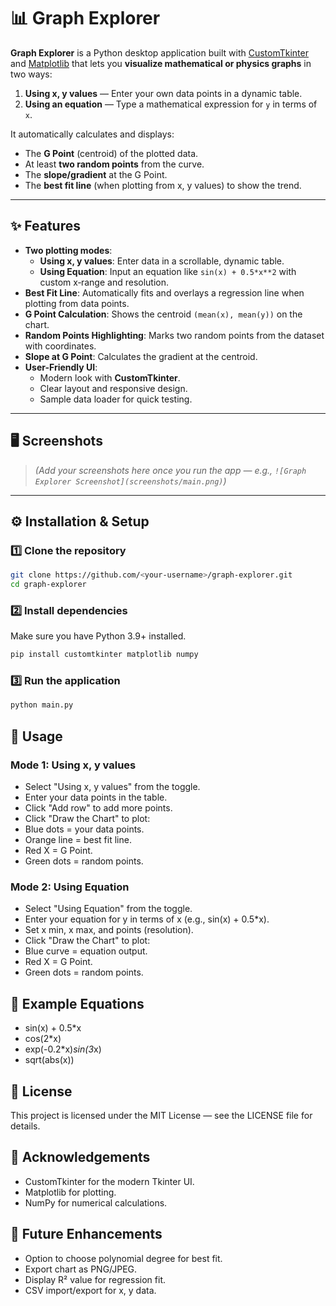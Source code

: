 # 📊 Graph Explorer

**Graph Explorer** is a Python desktop application built with [CustomTkinter](https://github.com/TomSchimansky/CustomTkinter) and [Matplotlib](https://matplotlib.org/) that lets you **visualize mathematical or physics graphs** in two ways:

1. **Using x, y values** — Enter your own data points in a dynamic table.
2. **Using an equation** — Type a mathematical expression for `y` in terms of `x`.

It automatically calculates and displays:
- The **G Point** (centroid) of the plotted data.
- At least **two random points** from the curve.
- The **slope/gradient** at the G Point.
- The **best fit line** (when plotting from x, y values) to show the trend.

---

## ✨ Features

- **Two plotting modes**:
  - **Using x, y values**: Enter data in a scrollable, dynamic table.
  - **Using Equation**: Input an equation like `sin(x) + 0.5*x**2` with custom x‑range and resolution.
- **Best Fit Line**: Automatically fits and overlays a regression line when plotting from data points.
- **G Point Calculation**: Shows the centroid `(mean(x), mean(y))` on the chart.
- **Random Points Highlighting**: Marks two random points from the dataset with coordinates.
- **Slope at G Point**: Calculates the gradient at the centroid.
- **User-Friendly UI**:
  - Modern look with **CustomTkinter**.
  - Clear layout and responsive design.
  - Sample data loader for quick testing.

---

## 🖥️ Screenshots

> *(Add your screenshots here once you run the app — e.g., `![Graph Explorer Screenshot](screenshots/main.png)`)*

---

## ⚙️ Installation & Setup

### 1️⃣ Clone the repository
```bash
git clone https://github.com/<your-username>/graph-explorer.git
cd graph-explorer
```

### 2️⃣ Install dependencies
Make sure you have Python 3.9+ installed.
```bash
pip install customtkinter matplotlib numpy
```

### 3️⃣ Run the application
```bash
python main.py
```

## 📌 Usage
### Mode 1: Using x, y values
- Select "Using x, y values" from the toggle.
- Enter your data points in the table.
- Click "Add row" to add more points.
- Click "Draw the Chart" to plot:
- Blue dots = your data points.
- Orange line = best fit line.
- Red X = G Point.
- Green dots = random points.
### Mode 2: Using Equation
- Select "Using Equation" from the toggle.
- Enter your equation for y in terms of x (e.g., sin(x) + 0.5*x).
- Set x min, x max, and points (resolution).
- Click "Draw the Chart" to plot:
- Blue curve = equation output.
- Red X = G Point.
- Green dots = random points.

## 📐 Example Equations
- sin(x) + 0.5*x
- cos(2*x)
- exp(-0.2*x)*sin(3*x)
- sqrt(abs(x))


## 📄 License
This project is licensed under the MIT License — see the LICENSE file for details.

## 🙌 Acknowledgements
- CustomTkinter for the modern Tkinter UI.
- Matplotlib for plotting.
- NumPy for numerical calculations.

## 🚀 Future Enhancements
- Option to choose polynomial degree for best fit.
- Export chart as PNG/JPEG.
- Display R² value for regression fit.
- CSV import/export for x, y data.
